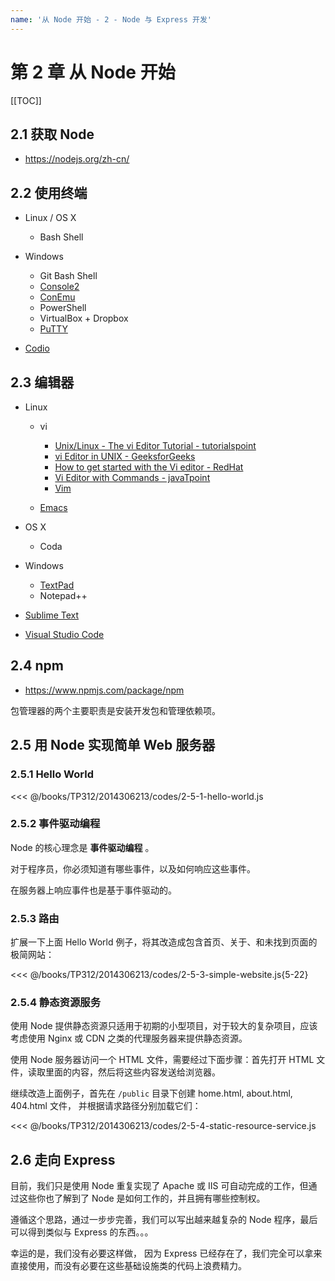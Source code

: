 ```yaml
---
name: '从 Node 开始 - 2 - Node 与 Express 开发'
---
```


# 第 2 章 从 Node 开始

[[TOC]]

## 2.1 获取 Node

- <https://nodejs.org/zh-cn/>

## 2.2 使用终端

- Linux / OS X

  - Bash Shell

- Windows

  - Git Bash Shell
  - [Console2](https://sourceforge.net/projects/console/)
  - [ConEmu](https://github.com/Maximus5/ConEmu)
  - PowerShell
  - VirtualBox + Dropbox
  - [PuTTY](https://putty.org/)

- [Codio](https://www.codio.com/)

## 2.3 编辑器

- Linux

  - vi

    - [Unix/Linux - The vi Editor Tutorial - tutorialspoint](https://www.tutorialspoint.com/unix/unix-vi-editor.htm)
    - [vi Editor in UNIX - GeeksforGeeks](https://www.geeksforgeeks.org/vi-editor-unix/)
    - [How to get started with the Vi editor - RedHat](https://www.redhat.com/sysadmin/get-started-vi-editor)
    - [Vi Editor with Commands - javaTpoint](https://www.javatpoint.com/vi-editor)
    - [Vim](https://www.vim.org/)

  - [Emacs](https://www.gnu.org/software/emacs/)

- OS X

  - Coda

- Windows

  - [TextPad](https://www.textpad.com/home)
  - Notepad++

- [Sublime Text](https://www.sublimetext.com/)

- [Visual Studio Code](https://code.visualstudio.com/)

## 2.4 npm

- <https://www.npmjs.com/package/npm>

包管理器的两个主要职责是安装开发包和管理依赖项。

## 2.5 用 Node 实现简单 Web 服务器

### 2.5.1 Hello World

<<< @/books/TP312/2014306213/codes/2-5-1-hello-world.js

### 2.5.2 事件驱动编程

Node 的核心理念是 **事件驱动编程** 。

对于程序员，你必须知道有哪些事件，以及如何响应这些事件。

在服务器上响应事件也是基于事件驱动的。

### 2.5.3 路由

扩展一下上面 Hello World 例子，将其改造成包含首页、关于、和未找到页面的极简网站：

<<< @/books/TP312/2014306213/codes/2-5-3-simple-website.js{5-22}

### 2.5.4 静态资源服务

使用 Node 提供静态资源只适用于初期的小型项目，对于较大的复杂项目，应该考虑使用 Nginx 或 CDN 之类的代理服务器来提供静态资源。

使用 Node 服务器访问一个 HTML 文件，需要经过下面步骤：首先打开 HTML 文件，读取里面的内容，然后将这些内容发送给浏览器。

继续改造上面例子，首先在 `/public` 目录下创建 home.html, about.html, 404.html 文件，
并根据请求路径分别加载它们：

<<< @/books/TP312/2014306213/codes/2-5-4-static-resource-service.js

## 2.6 走向 Express

目前，我们只是使用 Node 重复实现了 Apache 或 IIS 可自动完成的工作，但通过这些你也了解到了 Node 是如何工作的，并且拥有哪些控制权。

遵循这个思路，通过一步步完善，我们可以写出越来越复杂的 Node 程序，最后可以得到类似与 Express 的东西。。。

幸运的是，我们没有必要这样做， 因为 Express 已经存在了，我们完全可以拿来直接使用，而没有必要在这些基础设施类的代码上浪费精力。
